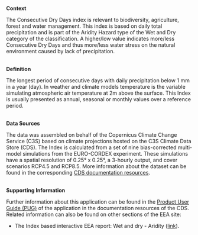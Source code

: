 <br />**Context**

The Consecutive Dry Days index is relevant to biodiversity, agriculture, forest and water management. This index is based on daily total precipitation and is part of the Aridity Hazard type of the Wet and Dry category of the classification.
A higher/low value indicates more/less Consecutive Dry Days and thus more/less water stress on the natural environment caused by lack of precipitation.

<br />**Definition**

The longest period of consecutive days with daily precipitation below 1 mm in a year (day).
In weather and climate models temperature is the variable simulating atmospheric air temperature at 2m above the surface. This Index is usually presented as annual, seasonal or monthly values over a reference period.

<br />**Data Sources**

The data was assembled on behalf of the Copernicus Climate Change Service (C3S) based on climate projections hosted on the C3S Climate Data Store (CDS). The Index is calculated from a set of nine bias-corrected multi-model simulations from the EURO-CORDEX experiment. These simulations have a spatial resolution of 0.25° x 0.25°, a 3-hourly output, and cover scenarios RCP4.5 and RCP8.5. More information about the dataset can be found in the corresponding [CDS documentation resources](https://cds.climate.copernicus.eu/cdsapp#!/dataset/sis-energy-derived-projections).

<br />**Supporting Information**

Further information about this application can be found in the [Product User Guide (PUG)](https://datastore.copernicus-climate.eu/documents/ecde/18-ecde-app-consecutive-dry-days-v1.0.pdf) of the application in the documentation resources of the CDS.
Related information can also be found on other sections of the EEA site:

- The Index based interactive EEA report: Wet and dry - Aridity ([link](https://www.eea.europa.eu/publications/europes-changing-climate-hazards-1/wet-and-dry-1/wet-and-dry-aridity)).
